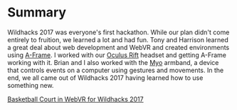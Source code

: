 # Summary
Wildhacks 2017 was everyone's first hackathon. While our plan didn't come entirely to fruition, we learned a lot and had fun. Tony and Harrison learned a great deal about web development and WebVR and created environments using [A-Frame](https://aframe.io). I worked with our [Oculus Rift](https://oculus.com/rift) headset and getting A-Frame working with it. Brian and I also worked with the [Myo](https://www.myo.com/ "Myo Gesture Control Armband") armband, a device that controls events on a computer using gestures and movements. In the end, we all came out of Wildhacks 2017 having learned how to use something new.

[Basketball Court in WebVR for Wildhacks 2017](https://tylrodg.github.io/wildhacks-2017/index.html "Basketball Court-Wildhacks 2017")
